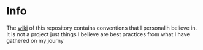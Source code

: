 # Info

The [wiki](https://github.com/chidioguejiofor/info/wiki) of this repository contains conventions that I personallh believe in. It is not a project just things I believe are best practices from what I have gathered on my journy
